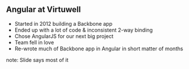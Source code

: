 ##  Angular at Virtuwell

- Started in 2012 building a Backbone app
- Ended up with a lot of code & inconsistent 2-way binding
- Chose AngularJS for our next big project
- Team fell in love
- Re-wrote much of Backbone app in Angular in short matter of months

note:
    Slide says most of it
